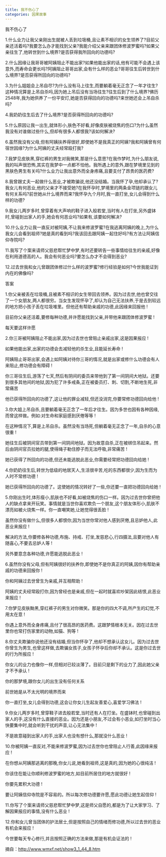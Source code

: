 ```yaml
---
title: 我不伤心了
categories: 因果故事
---
```


	   
我不伤心了

1.什么业力让我父亲刚出生就被人丢到垃圾桶,且让素不相识的女生领养了?目前父亲还活着吗?我要怎么办才能找到父亲?我能介绍父亲来跟团体修波罗蜜吗?如果父亲往生了,他转世到什么境界?是否获得我所回向的功德吗?

2.什么因缘让我哥哥被阿姨阻止不能出家?如果他能出家的话,他有可能不会遇上该意外,而寿命会更长吗?阿姨阻止哥哥出家,会有什么样的恶业?哥哥往生后转世到什么境界?是否获得所回向的功德吗?

3.为什么姐姐会上吊自尽?为什么没有马上往生,而要躺着毫无正念了一年才往生?这种情况算是上吊自杀吗,因为她上吊后没有当场往生?往生后到了什么境界?佛历2548年,我为她供养了一份平安灯,她是否获得回向的功德吗?来世她还会上吊自杀吗?

4.我奶奶往生后去了什么境界?是否获得所回向的功德吗?

5.什么原因让我一出生,就体形小,肤色不好看,好像皮肤被烧焦的伤口?为什么虽然我没有对谁做过些什么,但却有很多人都恨我?该如何解决?

6.虽然我没有父母,但有阿姨扶养得很好,即使她不是我真正的阿姨?我和阿姨曾有何宿世因缘?为什么阿姨的丈夫经常殴打我?

7.我梦见皮肤黑,穿红裤的男生对我微笑,那是什么意思?在我作梦时,为什么朋友说,我的叫声很恐怖,其实在我梦中一点都不怕他。我所遇上的意外,跟在梦境里见到的黑肤色男生有关吗?什么业力让我出意外而全身疼痛,且要支付了昂贵的医药费?

8.我曾跟丈夫一起做什么恶业,才被欺骗说,他还没结婚。当我怀了孕,他却承认了?我女儿有何恶业,他的父亲才不接受她?在我怀孕时,梦境里的两条金项链的跟女儿有何关系吗?前世她从什么境界而来?我怀孕九个月时,我一直打坐,女儿会得到什么样的功德?

9.我女儿两岁多时,曾穿着有大声响的鞋子进入般若堂,当时有人在打坐,另外盛钵时,曾碰到出家人的手,她会有何恶业吗?如果有,该要如何解决?

10.什么业力让我一直反对被阿姨,不让我来修波罗蜜?在我逃离阿姨的晚上,为什么我女儿会看到祖师?她是真的看到吗?我该回去跟阿姨一起住好吗?有方法让阿姨信仰寺院吗?

11.我写了个案来请师父慈悲帮忙梦中梦,有时还要转告一些事情给往生的亲戚,好像在利用道德高的人。我会有何恶业吗?要怎么办才不会得到恶业?

12.过去世我和女儿曾跟团体修过什么样的波罗蜜?修行经验是如何?今世我能证到内在的佛像吗?

答案

1.你父亲被丢在垃圾桶,且被素不相识的女生带回去领养。因为过去世,他也曾交往了一个女朋友,两人都很穷。当女生发现怀孕了,却认为自己无法扶养,于是去到较远的地方把小孩子丢在垃圾堆里。但他还有帮助亲戚的功德,此因缘来回报他 !

目前你父亲还活着,要修每种功德,并许愿能找到父亲,并带他来跟团体修波罗蜜 !

每天要这样许愿

2.你三哥被阿姨阻止不能出家,因为过去世也曾阻止亲戚出家,这是因果报应 !

如果他能出家,出家的功德会去减轻他的杀生业,且能延长寿命 !

阿姨阻止哥哥出家,会遇上如阿姨对待你三哥的情况,就是出家或修什么功德会有人来阻止,修功德会有障碍 !

你三哥往生后,游荡了七天,然后有阴间的委员来带他到了第一间阴间大地狱。还要到很多其他间的地狱,因为犯了许多戒条,正在被委员打、刺、切割,不断地生死,非常痛苦

他已获得所回向的功德了,这让他的罪业减轻,但还没消完,你要常修功德回向给他 !

3.你大姐上吊自杀,且要躺着毫无正念了一年后才往生。因为多世也因有各种因缘,而曾这样做。例如:对生命和家庭感到厌倦等等 !

在这种情况下,算是上吊自杀。虽然没有当场死,但躺着毫无正念了一年,自杀的心意很重 !

她往生后被阴间官员带到第一间阴间地狱。因为故意自杀,正在被绑住吊起来。然后由阴间官员拉她的腿,使得绳子勒住脖子而无法呼吸,非常痛苦 !

她已获得了所回向的功德,但还未能逃脱此恶业,你需要经常把功德回向给她 !

4.你奶奶往生后,转世为低级的地居天人,生活很辛苦,吃的东西都很少,因为生而为人时不常修功德 !

她已获得所回向的功德了。这使她的情况转好了一些,你还要一直把功德回向给她 !

5.你刚出生时,体形瘦小,肌肤也不好看,如被烧焦的伤口一样。因为过去世你曾把他人的缺点拿来开玩笑。事情就是当世你喜欢欺负一个朋友,这个朋友体形小,肌肤不漂亮如被火烧焦一样。你一直嘲笑她,让她觉得很丢脸 !

虽然你没有做什么,但很多人都恨你,因为当世你常对他人感到厌倦,且忌妒他人,此恶业来报应 !

解决的方法,你要修各种功德,布施、持戒、打坐,发慈悲心,行四摄法,且要对他人有随喜心,不要去忌妒人等 !

另外要意念各种功德,许愿能逃脱此恶业 !

6.虽然你没有父母,但有阿姨很好的扶养你,即使她不是你真正的阿姨,因你有帮助亲戚的功德来回报你 !

你和阿姨过去世曾生为亲戚,并互相帮助 !

阿姨的丈夫经常殴打你,因为曾经也是亲戚,但在一起时就喜欢吵架因此结恨,此恶业来报应 !

7.你梦见皮肤黝黑,穿红裤子的男生对你微笑。那是你的四大不调,所产生的幻觉,不用太在意 !

你遇上意外而全身疼痛,且付了很高昂的医药费。这跟梦情根本无关。因在过去世里你也常打伤家里的动物,如猫、狗等 !

8.你丈夫欺骗你说他还没有结婚,但当你怀孕了,他却不想承认这女儿。因为过去世你曾生为男生,也曾这样做,去欺骗女孩子,女孩子怀孕后你却不承认。这是你过去世的行为所报应 !

你女儿的业力也像你一样,但相对已较淡薄了。目前只是剩下的业力了,因此她父亲才不予承认 !

你的那梦境,跟你女儿的出生没有任何关系

前世她是从不太光明的境界而来

你一直打坐,女儿会得到功德,这会让你女儿生起友善爱心,喜爱学习佛法 !

9.你女儿两岁多时,曾穿鞋子进去般若堂,当时还有人在打坐。在盛钵时,也曾碰到出家人的手,这没有什么直接的恶业。因为还是小朋友,不过会有小恶业,如打坐时当心快要集中时,就会听到干扰的声音,让心无法集中 !

不是故意碰到出家人的手,出家人也没有想什么,那就没什么恶业 !

10.你被阿姨一直反对,不能来修波罗蜜,因为过去世你也曾阻止人行善,此因缘来报应 !

在你想从阿姨那逃离的那晚,你女儿说,她看到祖师,这是真的,因为她的心很纯洁 !

你该住在能让你顺利修波罗蜜的地方,如目前所居住的地方就很好 !

你要先累积大功德 !

要让阿姨信仰寺院是不容易的。所以每次修功德要许愿,愿此功德让她生起信仰 !

11.你写了个案来请师父慈悲帮忙梦中梦,这是师父自愿的,都是为了让大家学习、了解因果报应的事情,没有什么恶业 !

12.你和女儿曾当团体的护法居士,但是按照自己的情绪而修功德,所以过去世的恶业有机会来报应 !

今世要每天专心修行,并且按照正确的方法来做,那是有机会证法的 !


摘自：http://www.wmxf.net/show3_1_44_8.htm